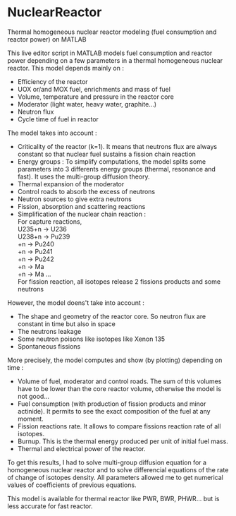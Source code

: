 # NuclearReactor
Thermal homogeneous nuclear reactor modeling (fuel consumption and reactor power) on MATLAB

This live editor script in MATLAB models fuel consumption and reactor power depending on a few parameters in a thermal homogeneous nuclear reactor. This model depends mainly on :
- Efficiency of the reactor
- UOX or/and MOX fuel, enrichments and mass of fuel
- Volume, temperature and pressure in the reactor core
- Moderator (light water, heavy water, graphite...)
- Neutron flux
- Cycle time of fuel in reactor

The model takes into account :
- Criticality of the reactor (k=1). It means that neutrons flux are always constant so that nuclear fuel sustains a fission chain reaction
- Energy groups : To simplify computations, the model splits some parameters into 3 differents energy groups (thermal, resonance and fast). It uses the multi-group diffusion theory.
- Thermal expansion of the moderator
- Control roads to absorb the excess of neutrons
- Neutron sources to give extra neutrons
- Fission, absorption and scattering reactions
- Simplification of the nuclear chain reaction :                                                                        
For capture reactions,                                                 
U235+n -> U236                                                                                              
U238+n -> Pu239                                                                                  
          +n   -> Pu240                                                                        
                  +n   -> Pu241                                                                        
                          +n   -> Pu242                                                       
                                  +n   -> Ma                                                 
                                          +n -> Ma ...                                        
For fission reaction, all isotopes release 2 fissions products and some neutrons

However, the model doens't take into account :
- The shape and geometry of the reactor core. So neutron flux are constant in time but also in space
- The neutrons leakage
- Some neutron poisons like isotopes like Xenon 135
- Spontaneous fissions

More precisely, the model computes and show (by plotting) depending on time :
- Volume of fuel, moderator and control roads. The sum of this volumes have to be lower than the core reactor volume, otherwise the model is not good...
- Fuel consumption (with production of fission products and minor actinide). It permits to see the exact composition of the fuel at any moment.
- Fission reactions rate. It allows to compare fissions reaction rate of all isotopes.
- Burnup. This is the thermal energy produced per unit of initial fuel mass.
- Thermal and electrical power of the reactor.

To get this results, I had to solve multi-group diffusion equation for a homogeneous nuclear reactor and to solve differencial equations of the rate of change of isotopes density. All parameters allowed me to get numerical values of coefficients of previous equations.

This model is available for thermal reactor like PWR, BWR, PHWR... but is less accurate for fast reactor.
